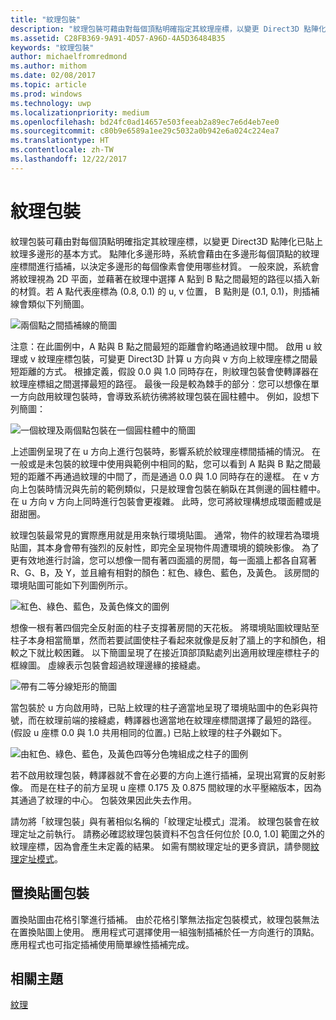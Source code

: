 ```yaml
---
title: "紋理包裝"
description: "紋理包裝可藉由對每個頂點明確指定其紋理座標，以變更 Direct3D 點陣化已貼上紋理多邊形的基本方式。"
ms.assetid: C28FB369-9A91-4D57-A96D-4A5D36484B35
keywords: "紋理包裝"
author: michaelfromredmond
ms.author: mithom
ms.date: 02/08/2017
ms.topic: article
ms.prod: windows
ms.technology: uwp
ms.localizationpriority: medium
ms.openlocfilehash: bd24fc0ad14657e503feeab2a89ec7e6d4eb7ee0
ms.sourcegitcommit: c80b9e6589a1ee29c5032a0b942e6a024c224ea7
ms.translationtype: HT
ms.contentlocale: zh-TW
ms.lasthandoff: 12/22/2017
---
```

# <a name="texture-wrapping"></a>紋理包裝


紋理包裝可藉由對每個頂點明確指定其紋理座標，以變更 Direct3D 點陣化已貼上紋理多邊形的基本方式。 點陣化多邊形時，系統會藉由在多邊形每個頂點的紋理座標間進行插補，以決定多邊形的每個像素會使用哪些材質。 一般來說，系統會將紋理視為 2D 平面，並藉著在紋理中選擇 A 點到 B 點之間最短的路徑以插入新的材質。若 A 點代表座標為 (0.8, 0.1) 的 u, v 位置， B 點則是 (0.1, 0.1)，則插補線會類似下列簡圖。

![兩個點之間插補線的簡圖](images/interp1.png)

注意：在此圖例中，A 點與 B 點之間最短的距離會約略通過紋理中間。 啟用 u 紋理或 v 紋理座標包裝，可變更 Direct3D 計算 u 方向與 v 方向上紋理座標之間最短距離的方式。 根據定義，假設 0.0 與 1.0 同時存在，則紋理包裝會使轉譯器在紋理座標組之間選擇最短的路徑。 最後一段是較為棘手的部分︰您可以想像在單一方向啟用紋理包裝時，會導致系統彷彿將紋理包裝在圓柱體中。 例如，設想下列簡圖：

![一個紋理及兩個點包裝在一個圓柱體中的簡圖](images/interp2.png)

上述圖例呈現了在 u 方向上進行包裝時，影響系統於紋理座標間插補的情況。 在一般或是未包裝的紋理中使用與範例中相同的點，您可以看到 A 點與 B 點之間最短的距離不再通過紋理的中間了，而是通過 0.0 與 1.0 同時存在的邊框。 在 v 方向上包裝時情況與先前的範例類似，只是紋理會包裝在躺臥在其側邊的圓柱體中。 在 u 方向 v 方向上同時進行包裝會更複雜。 此時，您可將紋理構想成環面體或是甜甜圈。

紋理包裝最常見的實際應用就是用來執行環境貼圖。 通常，物件的紋理若為環境貼圖，其本身會帶有強烈的反射性，即完全呈現物件周遭環境的鏡映影像。 為了更有效地進行討論，您可以想像一間有著四面牆的房間，每一面牆上都各自寫著 R、G、B，及 Y，並且繪有相對的顏色：紅色、綠色、藍色，及黃色。 該房間的環境貼圖可能如下列圖例所示。

![紅色、綠色、藍色，及黃色條文的圖例](images/envmap.png)

想像一根有著四個完全反射面的柱子支撐著房間的天花板。 將環境貼圖紋理貼至柱子本身相當簡單，然而若要試圖使柱子看起來就像是反射了牆上的字和顏色，相較之下就比較困難。 以下簡圖呈現了在接近頂部頂點處列出適用紋理座標柱子的框線圖。 虛線表示包裝會超過紋理邊緣的接縫處。

![帶有二等分線矩形的簡圖](images/seam.png)

當包裝於 u 方向啟用時，已貼上紋理的柱子適當地呈現了環境貼圖中的色彩與符號，而在紋理前端的接縫處，轉譯器也適當地在紋理座標間選擇了最短的路徑。(假設 u 座標 0.0 與 1.0 共用相同的位置。) 已貼上紋理的柱子外觀如下。

![由紅色、綠色、藍色，及黃色四等分色塊組成之柱子的圖例](images/tex-seam.png)

若不啟用紋理包裝，轉譯器就不會在必要的方向上進行插補，呈現出寫實的反射影像。 而是在柱子的前方呈現 u 座標 0.175 及 0.875 間紋理的水平壓縮版本，因為其通過了紋理的中心。 包裝效果因此失去作用。

請勿將「紋理包裝」與有著相似名稱的「紋理定址模式」混淆。 紋理包裝會在紋理定址之前執行。 請務必確認紋理包裝資料不包含任何位於 \[0.0, 1.0\] 範圍之外的紋理座標，因為會產生未定義的結果。 如需有關紋理定址的更多資訊，請參閱[紋理定址模式](texture-addressing-modes.md)。

## <a name="span-iddisplacementmapwrappingspanspan-iddisplacementmapwrappingspanspan-iddisplacementmapwrappingspandisplacement-map-wrapping"></a><span id="Displacement_Map_Wrapping"></span><span id="displacement_map_wrapping"></span><span id="DISPLACEMENT_MAP_WRAPPING"></span>置換貼圖包裝


置換貼圖由花格引擎進行插補。 由於花格引擎無法指定包裝模式，紋理包裝無法在置換貼圖上使用。 應用程式可選擇使用一組強制插補於任一方向進行的頂點。 應用程式也可指定插補使用簡單線性插補完成。

## <a name="span-idrelated-topicsspanrelated-topics"></a><span id="related-topics"></span>相關主題


[紋理](textures.md)

 

 





